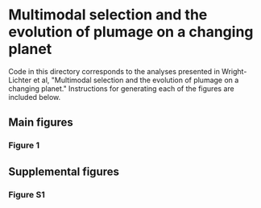 # Multimodal selection and the evolution of plumage on a changing planet

Code in this directory corresponds to the analyses presented in Wright-Lichter et al,
"Multimodal selection and the evolution of plumage on a changing planet." Instructions 
for generating each of the figures are included below.

## Main figures

### Figure 1

## Supplemental figures

### Figure S1
